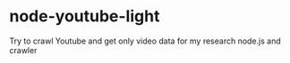 node-youtube-light
==================

Try to crawl Youtube and get only video data for my research node.js and crawler